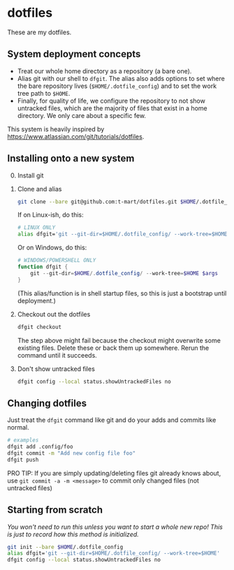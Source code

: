 # dotfiles

These are my dotfiles.

## System deployment concepts

- Treat our whole home directory as a repository (a bare one).
- Alias git with our shell to `dfgit`. The alias also adds options to set where the bare
repository lives (`$HOME/.dotfile_config`) and to set the work tree path to `$HOME`.
- Finally, for quality of life, we configure the repository to not show untracked files, which are
the majority of files that exist in a home directory. We only care about a specific few.

This system is heavily inspired by <https://www.atlassian.com/git/tutorials/dotfiles>.

## Installing onto a new system

0. Install git

1. Clone and alias

    ```sh
    git clone --bare git@github.com:t-mart/dotfiles.git $HOME/.dotfile_config
    ```

    If on Linux-ish, do this:

    ```sh
    # LINUX ONLY
    alias dfgit='git --git-dir=$HOME/.dotfile_config/ --work-tree=$HOME'
    ```

    Or on Windows, do this:

    ```powershell
    # WINDOWS/POWERSHELL ONLY
    function dfgit {
        git --git-dir=$HOME/.dotfile_config/ --work-tree=$HOME $args
    }
    ```

    (This alias/function is in shell startup files, so this is just a bootstrap until deployment.)

2. Checkout out the dotfiles

    ```sh
    dfgit checkout
    ```

    The step above might fail because the checkout might overwrite some existing files. Delete these
    or back them up somewhere. Rerun the command until it succeeds.

3. Don't show untracked files

    ```sh
    dfgit config --local status.showUntrackedFiles no
    ```

## Changing dotfiles

Just treat the `dfgit` command like git and do your adds and commits like normal.

```sh
# examples
dfgit add .config/foo
dfgit commit -m "Add new config file foo"
dfgit push
```

PRO TIP: If you are simply updating/deleting files git already knows about, use
`git commit -a -m <message>` to commit only changed files (not untracked files)

## Starting from scratch

*You won't need to run this unless you want to start a whole new repo! This is just to record how
this method is initialized.*

```zsh
git init --bare $HOME/.dotfile_config
alias dfgit='git --git-dir=$HOME/.dotfile_config/ --work-tree=$HOME'
dfgit config --local status.showUntrackedFiles no
```
